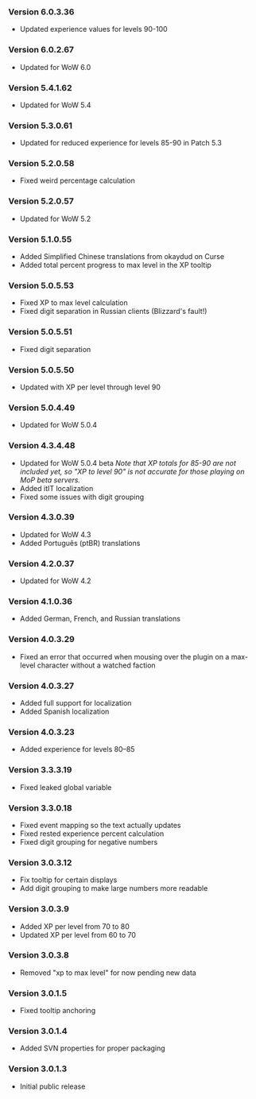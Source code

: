 ### Version 6.0.3.36

* Updated experience values for levels 90-100

### Version 6.0.2.67

* Updated for WoW 6.0

### Version 5.4.1.62

* Updated for WoW 5.4

### Version 5.3.0.61

* Updated for reduced experience for levels 85-90 in Patch 5.3

### Version 5.2.0.58

* Fixed weird percentage calculation

### Version 5.2.0.57

* Updated for WoW 5.2

### Version 5.1.0.55

* Added Simplified Chinese translations from okaydud on Curse
* Added total percent progress to max level in the XP tooltip

### Version 5.0.5.53

* Fixed XP to max level calculation
* Fixed digit separation in Russian clients (Blizzard's fault!)

### Version 5.0.5.51
* Fixed digit separation

### Version 5.0.5.50
* Updated with XP per level through level 90

### Version 5.0.4.49

* Updated for WoW 5.0.4

### Version 4.3.4.48

* Updated for WoW 5.0.4 beta
  *Note that XP totals for 85-90 are not included yet, so "XP to level 90" is not accurate for those playing on MoP beta servers.*
* Added itIT localization
* Fixed some issues with digit grouping

### Version 4.3.0.39

* Updated for WoW 4.3
* Added Português (ptBR) translations

### Version 4.2.0.37

* Updated for WoW 4.2

### Version 4.1.0.36

* Added German, French, and Russian translations

### Version 4.0.3.29

* Fixed an error that occurred when mousing over the plugin on a max-level character without a watched faction

### Version 4.0.3.27

* Added full support for localization
* Added Spanish localization

### Version 4.0.3.23

* Added experience for levels 80–85

### Version 3.3.3.19

* Fixed leaked global variable

### Version 3.3.0.18

* Fixed event mapping so the text actually updates
* Fixed rested experience percent calculation
* Fixed digit grouping for negative numbers

### Version 3.0.3.12

* Fix tooltip for certain displays
* Add digit grouping to make large numbers more readable

### Version 3.0.3.9

* Added XP per level from 70 to 80
* Updated XP per level from 60 to 70

### Version 3.0.3.8

* Removed "xp to max level" for now pending new data

### Version 3.0.1.5

* Fixed tooltip anchoring

### Version 3.0.1.4

* Added SVN properties for proper packaging

### Version 3.0.1.3

* Initial public release
